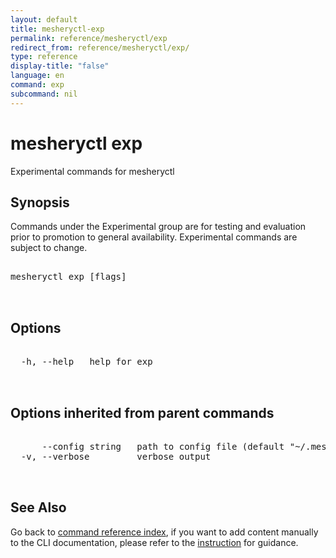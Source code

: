 ```yaml
---
layout: default
title: mesheryctl-exp
permalink: reference/mesheryctl/exp
redirect_from: reference/mesheryctl/exp/
type: reference
display-title: "false"
language: en
command: exp
subcommand: nil
---
```


# mesheryctl exp

Experimental commands for mesheryctl

## Synopsis

Commands under the Experimental group are for testing and evaluation prior to promotion to general availability. Experimental commands are subject to change.
<pre class='codeblock-pre'>
<div class='codeblock'>
mesheryctl exp [flags]

</div>
</pre> 

## Options

<pre class='codeblock-pre'>
<div class='codeblock'>
  -h, --help   help for exp

</div>
</pre>

## Options inherited from parent commands

<pre class='codeblock-pre'>
<div class='codeblock'>
      --config string   path to config file (default "~/.meshery/config.yaml")
  -v, --verbose         verbose output

</div>
</pre>

## See Also

Go back to [command reference index](/reference/mesheryctl/), if you want to add content manually to the CLI documentation, please refer to the [instruction](/project/contributing/contributing-cli#preserving-manually-added-documentation) for guidance.
